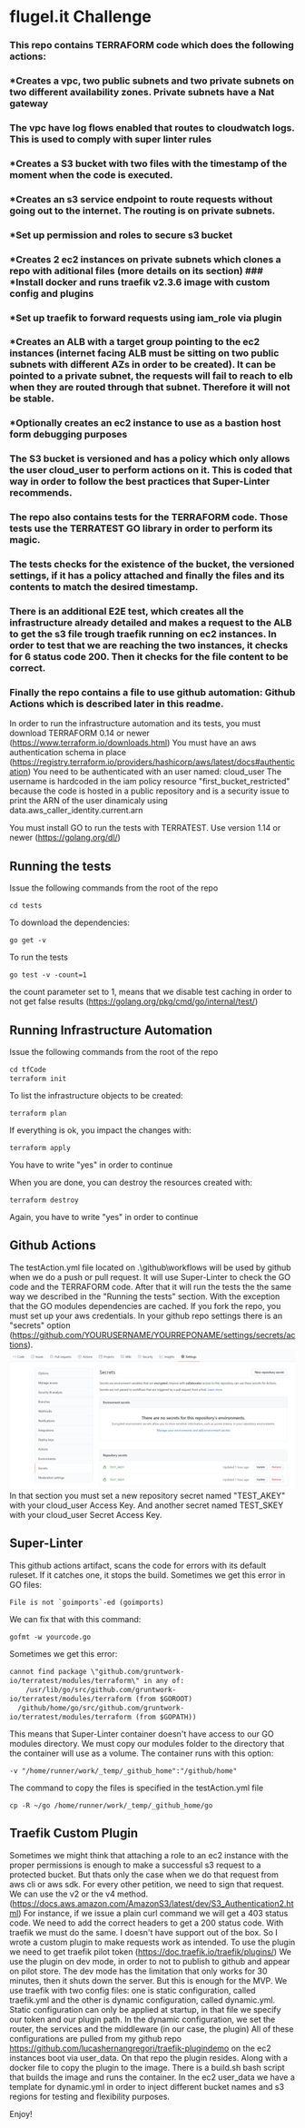 # flugel.it Challenge

### This repo contains TERRAFORM code which does the following actions:
### *Creates a vpc, two public subnets and two private subnets on two different availability zones. Private subnets have a Nat gateway
### The vpc have log flows enabled that routes to cloudwatch logs. This is used to comply with super linter rules
### *Creates a S3 bucket with two files with the timestamp of the moment when the code is executed.
### *Creates an s3 service endpoint to route requests without going out to the internet. The routing is on private subnets.
### *Set up permission and roles to secure s3 bucket
### *Creates 2 ec2 instances on private subnets which clones a repo with aditional files (more details on its section) ### *Install docker and runs traefik v2.3.6 image with custom config and plugins
### *Set up traefik to forward requests using iam_role via plugin
### *Creates an ALB with a target group pointing to the ec2 instances (internet facing ALB must be sitting on two public subnets with different AZs in order to be created). It can be pointed to a private subnet, the requests will fail to reach to elb when they are routed through that subnet. Therefore it will not be stable.
### *Optionally creates an ec2 instance to use as a bastion host form debugging purposes
### The S3 bucket is versioned and has a policy which only allows the user cloud_user to perform actions on it. This is coded that way in order to follow the best practices that Super-Linter recommends.

### The repo also contains tests for the TERRAFORM code. Those tests use the TERRATEST GO library in order to perform its magic.
### The tests checks for the existence of the bucket, the versioned settings, if it has a policy attached and finally the files and its contents to match the desired timestamp.
### There is an additional E2E test, which creates all the infrastructure already detailed and makes a request to the ALB to get the s3 file trough traefik running on ec2 instances. In order to test that we are reaching the two instances, it checks for 6 status code 200. Then it checks for the file content to be correct.

### Finally the repo contains a file to use github automation: Github Actions which is described later in this readme.

In order to run the infrastructure automation and its tests, you must download TERRAFORM 0.14 or newer (https://www.terraform.io/downloads.html)
You must have an aws authentication schema in place (https://registry.terraform.io/providers/hashicorp/aws/latest/docs#authentication)
You need to be authenticated with an user named: cloud_user
The username is hardcoded in the iam policy resource "first_bucket_restricted" because the code is hosted in a public repository and is a security issue to print the ARN of the user dinamicaly using data.aws_caller_identity.current.arn

You must install GO to run the tests with TERRATEST. Use version 1.14 or newer (https://golang.org/dl/)

## Running the tests
Issue the following commands from the root of the repo
```
cd tests
```

To download the dependencies:
```
go get -v
```

To run the tests 
```
go test -v -count=1
```

the count parameter set to 1, means that we disable test caching in order to not get false results (https://golang.org/pkg/cmd/go/internal/test/)

## Running Infrastructure Automation
Issue the following commands from the root of the repo
```
cd tfCode
terraform init
```

To list the infrastructure objects to be created:
```
terraform plan
```

If everything is ok, you impact the changes with:
```
terraform apply
```

You have to write "yes" in order to continue

When you are done, you can destroy the resources created with:
```
terraform destroy
```
Again, you have to write "yes" in order to continue

## Github Actions
The testAction.yml file located on .\github\workflows will be used by github when we do a push or pull request.
It will use Super-Linter to check the GO code and the TERRAFORM code.
After that it will run the tests the the same way we described in the "Running the tests" section. With the exception that the GO modules dependencies are cached.
If you fork the repo, you must set up your aws credentials. In your github repo settings there is an "secrets" option (https://github.com/YOURUSERNAME/YOURREPONAME/settings/secrets/actions).
![Alt text](docs/githubSecret.png?raw=true "Secrets")
In that section you must set a new repository secret named "TEST_AKEY" with your cloud_user Access Key.
And another secret named TEST_SKEY with your cloud_user Secret Access Key.

## Super-Linter
This github actions artifact, scans the code for errors with its default ruleset. If it catches one, it stops the build.
Sometimes we get this error in GO files:
```
File is not `goimports`-ed (goimports)
```
We can fix that with this command:
```
gofmt -w yourcode.go
```

Sometimes we get this error:
```
cannot find package \"github.com/gruntwork-io/terratest/modules/terraform\" in any of:
	/usr/lib/go/src/github.com/gruntwork-io/terratest/modules/terraform (from $GOROOT)
  /github/home/go/src/github.com/gruntwork-io/terratest/modules/terraform (from $GOPATH))
```
This means that Super-Linter container doesn't have access to our GO modules directory.
We must copy our modules folder to the directory that the container will use as a volume.
The container runs with this option:
```
-v "/home/runner/work/_temp/_github_home":"/github/home"
```

The command to copy the files is specified in the testAction.yml file
```
cp -R ~/go /home/runner/work/_temp/_github_home/go
```
## Traefik Custom Plugin
Sometimes we might think that attaching a role to an ec2 instance with the proper permissions is enough to make a successful s3 request to a protected bucket.
But thats only the case when we do that request from aws cli or aws sdk.
For every other petition, we need to sign that request. We can use the v2 or the v4 method. (https://docs.aws.amazon.com/AmazonS3/latest/dev/S3_Authentication2.html)
For instance, if we issue a plain curl command we will get a 403 status code. We need to add the correct headers to get a 200 status code.
With traefik we must do the same. I doesn't have support out of the box. So I wrote a custom plugin to make requests work as intended.
To use the plugin we need to get traefik pilot token (https://doc.traefik.io/traefik/plugins/)
We use the plugin on dev mode, in order to not to publish to github and appear on pilot store. The dev mode has the limitation that only works for 30 minutes, then it shuts down the server. But this is enough for the MVP.
We use traefik with two config files: one is static configuration, called traefik.yml and the other is dynamic configuration, called dynamic.yml.
Static configuration can only be applied at startup, in that file we specify our token and our plugin path.
In the dynamic configuration, we set the router, the services and the middleware (in our case, the plugin)
All of these configurations are pulled from my github repo https://github.com/lucashernangregori/traefik-plugindemo on the ec2 instances boot via user_data.
On that repo the plugin resides. Along with a docker file to copy the plugin to the image.
There is a build.sh bash script that builds the image and runs the container.
In the ec2 user_data we have a template for dynamic.yml in order to inject different bucket names and s3 regions for testing and flexibility purposes.


Enjoy!